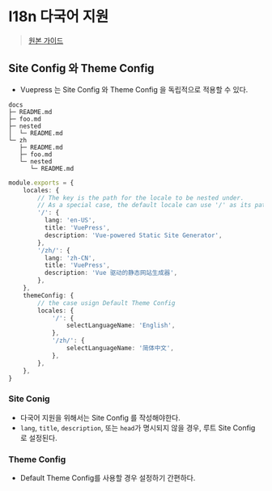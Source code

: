 # I18n 다국어 지원

> [원본 가이드](https://vuepress2.netlify.app/guide/i18n.html#site-i18n-config)

## Site Config 와 Theme Config

- Vuepress 는 Site Config 와 Theme Config 을 독립적으로 적용할 수 있다.

```shell
docs
├─ README.md
├─ foo.md
├─ nested
│  └─ README.md
└─ zh
   ├─ README.md
   ├─ foo.md
   └─ nested
      └─ README.md
```

```ts
module.exports = {
    locales: {
        // The key is the path for the locale to be nested under.
        // As a special case, the default locale can use '/' as its path.
        '/': {
          lang: 'en-US',
          title: 'VuePress',
          description: 'Vue-powered Static Site Generator',
        },
        '/zh/': {
          lang: 'zh-CN',
          title: 'VuePress',
          description: 'Vue 驱动的静态网站生成器',
        },
    },
    themeConfig: {
        // the case usign Default Theme Config
        locales: {
            '/': {
                selectLanguageName: 'English',
            },
            '/zh/': {
                selectLanguageName: '简体中文',
            },
        },
    },
}
```

### Site Conig

- 다국어 지원을 위해서는 Site Config 를 작성해야한다.
- `lang`, `title`, `description`, 또는 `head`가 명시되지 않을 경우, 루트 Site Config 로 설정된다.

### Theme Config

- Default Theme Config를 사용할 경우 설정하기 간편하다.
